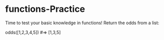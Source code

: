 # functions-Practice

Time to test your basic knowledge in functions! Return the odds from a list:

odds([1,2,3,4,5]) #=> [1,3,5]
